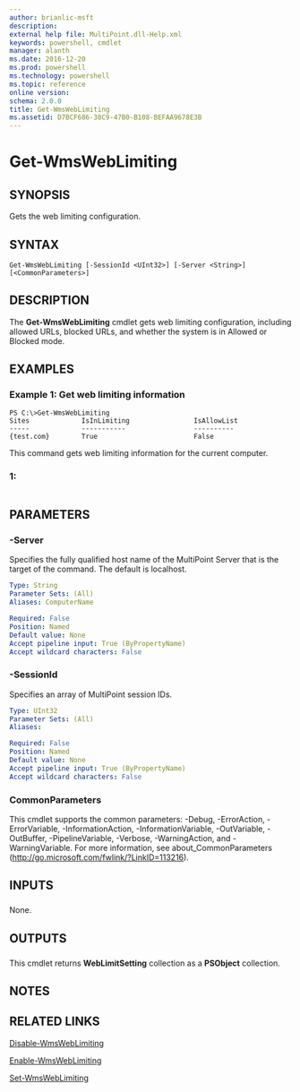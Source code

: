 ```yaml
---
author: brianlic-msft
description: 
external help file: MultiPoint.dll-Help.xml
keywords: powershell, cmdlet
manager: alanth
ms.date: 2016-12-20
ms.prod: powershell
ms.technology: powershell
ms.topic: reference
online version: 
schema: 2.0.0
title: Get-WmsWebLimiting
ms.assetid: D7BCF686-38C9-47B0-B108-BEFAA9678E3B
---
```


# Get-WmsWebLimiting

## SYNOPSIS
Gets the web limiting configuration.

## SYNTAX

```
Get-WmsWebLimiting [-SessionId <UInt32>] [-Server <String>] [<CommonParameters>]
```

## DESCRIPTION
The **Get-WmsWebLimiting** cmdlet gets web limiting configuration, including allowed URLs, blocked URLs, and whether the system is in Allowed or Blocked mode.

## EXAMPLES

### Example 1: Get web limiting information
```
PS C:\>Get-WmsWebLimiting
Sites             IsInLimiting                IsAllowList
-----             -----------                 ----------
{test.com}        True                        False
```

This command gets web limiting information for the current computer.

### 1:
```

```

## PARAMETERS

### -Server
Specifies the fully qualified host name of the MultiPoint Server that is the target of the command.
The default is localhost.

```yaml
Type: String
Parameter Sets: (All)
Aliases: ComputerName

Required: False
Position: Named
Default value: None
Accept pipeline input: True (ByPropertyName)
Accept wildcard characters: False
```

### -SessionId
Specifies an array of MultiPoint session IDs.

```yaml
Type: UInt32
Parameter Sets: (All)
Aliases: 

Required: False
Position: Named
Default value: None
Accept pipeline input: True (ByPropertyName)
Accept wildcard characters: False
```

### CommonParameters
This cmdlet supports the common parameters: -Debug, -ErrorAction, -ErrorVariable, -InformationAction, -InformationVariable, -OutVariable, -OutBuffer, -PipelineVariable, -Verbose, -WarningAction, and -WarningVariable. For more information, see about_CommonParameters (http://go.microsoft.com/fwlink/?LinkID=113216).

## INPUTS

###  
None.

## OUTPUTS

###  
This cmdlet returns **WebLimitSetting** collection as a **PSObject** collection.

## NOTES

## RELATED LINKS

[Disable-WmsWebLimiting](./Disable-WmsWebLimiting.md)

[Enable-WmsWebLimiting](./Enable-WmsWebLimiting.md)

[Set-WmsWebLimiting](./Set-WmsWebLimiting.md)

